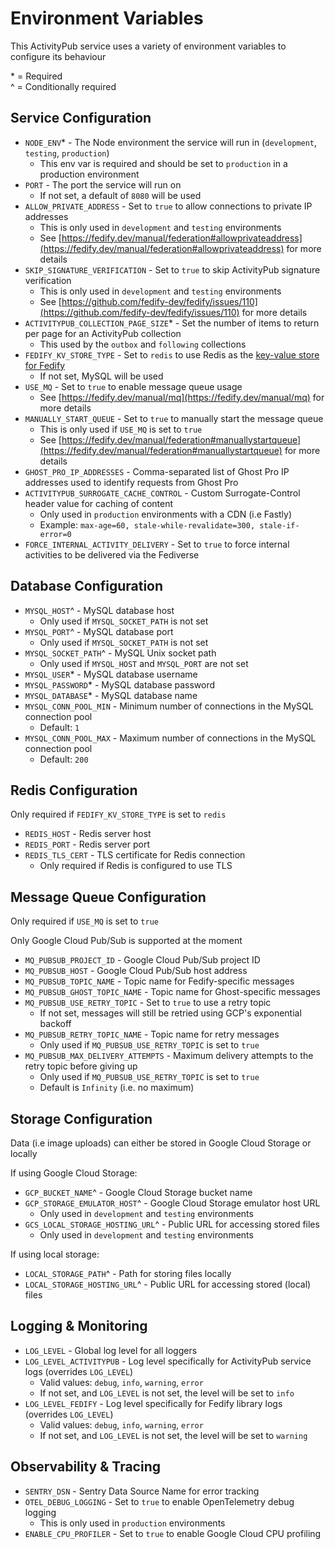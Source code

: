 # Environment Variables

This ActivityPub service uses a variety of environment variables to configure its behaviour

<p>
    * = Required
    <br />
    ^ = Conditionally required
</p>

## Service Configuration

- `NODE_ENV`* - The Node environment the service will run in (`development`, `testing`, `production`)
  - This env var is required and should be set to `production` in a production environment
- `PORT` - The port the service will run on
  - If not set, a default of `8080` will be used
- `ALLOW_PRIVATE_ADDRESS` - Set to `true` to allow connections to private IP addresses
  - This is only used in `development` and `testing` environments
  - See [https://fedify.dev/manual/federation#allowprivateaddress](https://fedify.dev/manual/federation#allowprivateaddress) for more details
- `SKIP_SIGNATURE_VERIFICATION` - Set to `true` to skip ActivityPub signature verification
  - This is only used in `development` and `testing` environments
  - See [https://github.com/fedify-dev/fedify/issues/110](https://github.com/fedify-dev/fedify/issues/110) for more details
- `ACTIVITYPUB_COLLECTION_PAGE_SIZE`* - Set the number of items to return per page for an ActivityPub collection
  - This used by the `outbox` and `following` collections
- `FEDIFY_KV_STORE_TYPE` - Set to `redis` to use Redis as the [key-value store for Fedify](https://fedify.dev/manual/kv)
  - If not set, MySQL will be used
- `USE_MQ` - Set to `true` to enable message queue usage
  - See [https://fedify.dev/manual/mq](https://fedify.dev/manual/mq) for more details
- `MANUALLY_START_QUEUE` - Set to `true` to manually start the message queue
  - This is only used if `USE_MQ` is set to `true`
  - See [https://fedify.dev/manual/federation#manuallystartqueue](https://fedify.dev/manual/federation#manuallystartqueue) for more details
- `GHOST_PRO_IP_ADDRESSES` - Comma-separated list of Ghost Pro IP addresses used to identify requests from Ghost Pro
- `ACTIVITYPUB_SURROGATE_CACHE_CONTROL` - Custom Surrogate-Control header value for caching of content
  - Only used in `production` environments with a CDN (i.e Fastly)
  - Example: `max-age=60, stale-while-revalidate=300, stale-if-error=0`
- `FORCE_INTERNAL_ACTIVITY_DELIVERY` - Set to `true` to force internal activities to be delivered via the Fediverse

## Database Configuration

- `MYSQL_HOST`^ - MySQL database host
  - Only used if `MYSQL_SOCKET_PATH` is not set
- `MYSQL_PORT`^ - MySQL database port
  - Only used if `MYSQL_SOCKET_PATH` is not set
- `MYSQL_SOCKET_PATH`^ - MySQL Unix socket path
  - Only used if `MYSQL_HOST` and `MYSQL_PORT` are not set
- `MYSQL_USER`* - MySQL database username
- `MYSQL_PASSWORD`* - MySQL database password
- `MYSQL_DATABASE`* - MySQL database name
- `MYSQL_CONN_POOL_MIN` - Minimum number of connections in the MySQL connection pool
  - Default: `1`
- `MYSQL_CONN_POOL_MAX` - Maximum number of connections in the MySQL connection pool
  - Default: `200`

## Redis Configuration

Only required if `FEDIFY_KV_STORE_TYPE` is set to `redis`

- `REDIS_HOST` - Redis server host
- `REDIS_PORT` - Redis server port
- `REDIS_TLS_CERT` - TLS certificate for Redis connection
  - Only required if Redis is configured to use TLS

## Message Queue Configuration

Only required if `USE_MQ` is set to `true`

Only Google Cloud Pub/Sub is supported at the moment

- `MQ_PUBSUB_PROJECT_ID` - Google Cloud Pub/Sub project ID
- `MQ_PUBSUB_HOST` - Google Cloud Pub/Sub host address
- `MQ_PUBSUB_TOPIC_NAME` - Topic name for Fedify-specific messages
- `MQ_PUBSUB_GHOST_TOPIC_NAME` - Topic name for Ghost-specific messages
- `MQ_PUBSUB_USE_RETRY_TOPIC` - Set to `true` to use a retry topic
  - If not set, messages will still be retried using GCP's exponential backoff
- `MQ_PUBSUB_RETRY_TOPIC_NAME` - Topic name for retry messages
  - Only used if `MQ_PUBSUB_USE_RETRY_TOPIC` is set to `true`
- `MQ_PUBSUB_MAX_DELIVERY_ATTEMPTS` - Maximum delivery attempts to the retry topic before giving up
  - Only used if `MQ_PUBSUB_USE_RETRY_TOPIC` is set to `true`
  - Default is `Infinity` (i.e. no maximum)

## Storage Configuration

Data (i.e image uploads) can either be stored in Google Cloud Storage or locally

If using Google Cloud Storage:

- `GCP_BUCKET_NAME`^ - Google Cloud Storage bucket name
- `GCP_STORAGE_EMULATOR_HOST`^ - Google Cloud Storage emulator host URL
  - Only used in `development` and `testing` environments
- `GCS_LOCAL_STORAGE_HOSTING_URL`^ - Public URL for accessing stored files
  - Only used in `development` and `testing` environments

If using local storage:

- `LOCAL_STORAGE_PATH`^ - Path for storing files locally
- `LOCAL_STORAGE_HOSTING_URL`^ - Public URL for accessing stored (local) files

## Logging & Monitoring

- `LOG_LEVEL` - Global log level for all loggers
- `LOG_LEVEL_ACTIVITYPUB` - Log level specifically for ActivityPub service logs (overrides `LOG_LEVEL`)
  - Valid values: `debug`, `info`, `warning`, `error`
  - If not set, and `LOG_LEVEL` is not set, the level will be set to `info`
- `LOG_LEVEL_FEDIFY` - Log level specifically for Fedify library logs (overrides `LOG_LEVEL`)
  - Valid values: `debug`, `info`, `warning`, `error`
  - If not set, and `LOG_LEVEL` is not set, the level will be set to `warning`

## Observability & Tracing

- `SENTRY_DSN` - Sentry Data Source Name for error tracking
- `OTEL_DEBUG_LOGGING` - Set to `true` to enable OpenTelemetry debug logging
  - This is only used in `production` environments
- `ENABLE_CPU_PROFILER` - Set to `true` to enable Google Cloud CPU profiling

